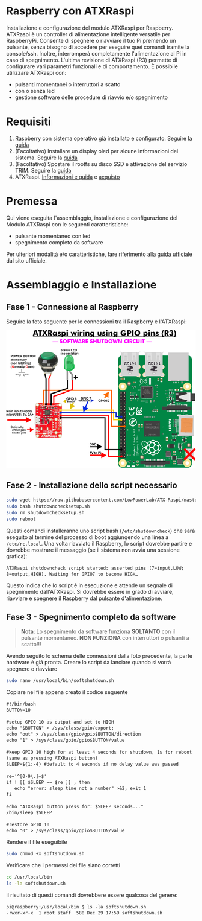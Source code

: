 # Raspberry con ATXRaspi
Installazione e configurazione del modulo ATXRaspi per Raspberry.
ATXRaspi è un controller di alimentazione intelligente versatile per RaspberryPi. Consente di spegnere o riavviare il tuo Pi premendo un pulsante, senza bisogno di accedere per eseguire quei comandi tramite la console/ssh. Inoltre, interromperà completamente l'alimentazione al Pi in caso di spegnimento.
L'ultima revisione di ATXRaspi (R3) permette di configurare vari parametri funzionali e di comportamento.
È possibile utilizzare ATXRaspi con:
- pulsanti momentanei o interruttori a scatto
- con o senza led
- gestione software delle procedure di riavvio e/o spegnimento

# Requisiti
1. Raspberry con sistema operativo giá installato e configurato. Seguire la [guida](https://github.com/ginocic/Preparazione-Raspberry)
2. (Facoltativo) Installare un display oled per alcune informazioni del sistema. Seguire la [guida](https://github.com/ginocic/RaspberryPi-Display-OLED)
3. (Facoltativo) Spostare il rootfs su disco SSD e attivazione del servizio TRIM. Seguire la [guida](https://gist.github.com/ginocic/3322d84c035f09ca956418c88c8f9b43)
4. ATXRaspi. [Informazioni e guida](https://lowpowerlab.com/guide/atxraspi/?view=all) e [acquisto](https://lowpowerlab.com/shop/product/91)

# Premessa
Qui viene eseguita l'assemblaggio, installazione e configurazione del Modulo ATXRaspi con le seguenti caratteristiche:
- pulsante momentaneo con led
- spegnimento completo da software

Per ulteriori modalitá e/o caratteristiche, fare riferimento alla [guida ufficiale](https://lowpowerlab.com/guide/atxraspi/?view=all) dal sito ufficiale.

# Assemblaggio e Installazione
## Fase 1 - Connessione al Raspberry
Seguire la foto seguente per le connessioni tra il Raspberry e l'ATXRaspi:

![Connessioni](img/connessioni.png)

## Fase 2 - Installazione dello script necessario
```bash
sudo wget https://raw.githubusercontent.com/LowPowerLab/ATX-Raspi/master/shutdownchecksetup.sh
sudo bash shutdownchecksetup.sh
sudo rm shutdownchecksetup.sh
sudo reboot
```

Questi comandi installeranno uno script bash (`/etc/shutdowncheck`) che sará eseguito al termine del processo di boot aggiungendo una linea a `/etc/rc.local`. Una volta riavviato il Raspberry, lo script dovrebbe partire e dovrebbe mostrare il messaggio (se il sistema non avvia una sessione grafica):

```
ATXRaspi shutdowncheck script started: asserted pins (7=input,LOW; 8=output,HIGH). Waiting for GPIO7 to become HIGH…
```

Questo indica che lo script è in esecuzione e attende un segnale di spegnimento dall'ATXRaspi.
Si dovrebbe essere in grado di avviare, riavviare e spegnere il Raspberry dal pulsante d'alimentazione.

## Fase 3 - Spegnimento completo da software
> **Nota**: Lo spegnimento da software funziona **SOLTANTO** con il pulsante momentaneo. **NON FUNZIONA** con interruttori o pulsanti a scatto!!!

Avendo seguito lo schema delle connessioni dalla foto precedente, la parte hardware è giá pronta.
Creare lo script da lanciare quando si vorrá spegnere o riavviare

```bash
sudo nano /usr/local/bin/softshutdown.sh
```

Copiare nel file appena creato il codice seguente
```
#!/bin/bash
BUTTON=10

#setup GPIO 10 as output and set to HIGH
echo "$BUTTON" > /sys/class/gpio/export;
echo "out" > /sys/class/gpio/gpio$BUTTON/direction
echo "1" > /sys/class/gpio/gpio$BUTTON/value

#keep GPIO 10 high for at least 4 seconds for shutdown, 1s for reboot (same as pressing ATXRaspi button)
SLEEP=${1:-4} #default to 4 seconds if no delay value was passed

re='^[0-9\.]+$'
if ! [[ $SLEEP =~ $re ]] ; then
   echo "error: sleep time not a number" >&2; exit 1
fi

echo "ATXRaspi button press for: $SLEEP seconds..."
/bin/sleep $SLEEP

#restore GPIO 10
echo "0" > /sys/class/gpio/gpio$BUTTON/value
```

Rendere il file eseguibile
```bash
sudo chmod +x softshutdown.sh
```

Verificare che i permessi del file siano corretti
```bash
cd /usr/local/bin
ls -la softshutdown.sh
```
il risultato di questi comandi dovrebbere essere qualcosa del genere:
```
pi@raspberry:/usr/local/bin $ ls -la softshutdown.sh
-rwxr-xr-x  1 root staff  580 Dec 29 17:59 softshutdown.sh
```
